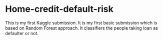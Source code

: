 # Home-credit-default-risk
This is my first Kaggle submission.
It is my first basic submission which is based on Random Forest approach. It classifiers the people taking loan as defaulter or not.
